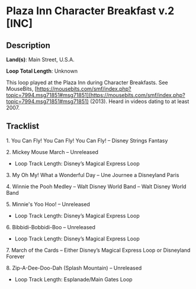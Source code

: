 # Plaza Inn Character Breakfast v.2 [INC]

## Description

**Land(s)**: Main Street, U.S.A.

**Loop Total Length**: Unknown

This loop played at the Plaza Inn during Character Breakfasts. See MouseBits, [https://mousebits.com/smf/index.php?topic=7994.msg71851#msg71851](https://mousebits.com/smf/index.php?topic=7994.msg71851#msg71851) (2013). Heard in videos dating to at least 2007.

## Tracklist

1\. You Can Fly! You Can Fly! You Can Fly! – Disney Strings Fantasy



2\. Mickey Mouse March – Unreleased

- Loop Track Length: Disney’s Magical Express Loop

3\. My Oh My! What a Wonderful Day – Une Journee a Disneyland Paris



4\. Winnie the Pooh Medley – Walt Disney World Band – Walt Disney World Band



5\. Minnie's Yoo Hoo! – Unreleased

- Loop Track Length: Disney’s Magical Express Loop

6\. Bibbidi-Bobbidi-Boo – Unreleased

- Loop Track Length: Disney’s Magical Express Loop

7\. March of the Cards – Either Disney’s Magical Express Loop or Disneyland Forever



8\. Zip-A-Dee-Doo-Dah (Splash Mountain) – Unreleased

- Loop Track Length: Esplanade/Main Gates Loop
